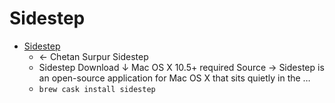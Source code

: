 # Sidestep
- [Sidestep](https://chetansurpur.com/projects/sidestep/)
  -  ← Chetan Surpur Sidestep
  - Sidestep Download ↓ Mac OS X 10.5+ required Source → Sidestep is an open-source application for Mac OS X that sits quietly in the …
  - `brew cask install sidestep`
